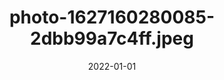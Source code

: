 ---
title: "photo-1627160280085-2dbb99a7c4ff.jpeg"
src: "../../assets/images/photo-1627160280085-2dbb99a7c4ff.jpeg"
date: 2022-01-01
---